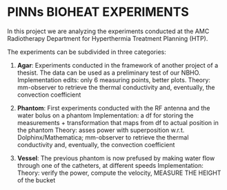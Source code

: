 # PINNs BIOHEAT EXPERIMENTS
In this project we are analyzing the experiments conducted at the AMC Radiotherapy Department for Hyperthermia Treatment Planning (HTP). 

The experiments can be subdivided in three categories:

1. **Agar**: Experiments conducted in the framework of another project of a thesist. The data can be used as a preliminary test of our NBHO. 
    Implementation edits: only 6 measuring points, better plots.
    Theory: mm-observer to retrieve the thermal conductivity and, eventually, the convection coefficient

2. **Phantom**: First experiments conducted with the RF antenna and the water bolus on a phantom
    Implementation: a df for storing the measurements + transformation that maps from df to actual position in the phantom
    Theory: asses power with superposition w.r.t. Dolphinx/Mathematica; mm-observer to retrieve the thermal conductivity and, eventually, the convection coefficient

3. **Vessel**: The previous phantom is now prefused by making water flow through one of the catheters, at different speeds
    Implementation:
    Theory: verify the power, compute the velocity, MEASURE THE HEIGHT of the bucket

